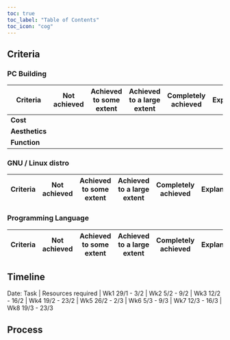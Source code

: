 ```yaml
---
toc: true
toc_label: "Table of Contents"
toc_icon: "cog"
---
```


## Criteria

### PC Building

Criteria | Not achieved | Achieved to some extent | Achieved to a large extent | Completely achieved | Explanations/comments
| --- | --- | --- | --- | --- | --- |
**Cost** |
**Aesthetics** | 
**Function**|


### GNU / Linux distro

Criteria | Not achieved | Achieved to some extent | Achieved to a large extent | Completely achieved | Explanations/comments
| --- | --- | --- | --- | --- | --- |

### Programming Language 

Criteria | Not achieved | Achieved to some extent | Achieved to a large extent | Completely achieved | Explanations/comments
| --- | --- | --- | --- | --- | --- |

## Timeline

Date: Task | Resources required | Wk1 29/1 - 3/2 | Wk2 5/2 - 9/2 | Wk3 12/2 - 16/2 | Wk4 19/2 - 23/2 | Wk5 26/2 - 2/3 | Wk6 5/3 - 9/3 | Wk7 12/3 - 16/3 | Wk8 19/3 - 23/3



## Process

